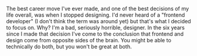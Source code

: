 

The best career move I've ever made, and one of the best decisions of my life overall, was when I stopped
designing. I'd never heard of a "frontend developer" (I don't think the term was around yet) but that's what I
decided to focus on. Why? I'm a bad, seriously horrible, designer. In the six years since I made that decision
I've come to the conclusion that frontend and design come from opposite sides of the brain. You might be able
to technically do both, but you won't be great at both.